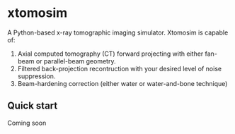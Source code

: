 # xtomosim

A Python-based x-ray tomographic imaging simulator. Xtomosim is capable of:

1. Axial computed tomography (CT) forward projecting with either fan-beam or parallel-beam geometry.
2. Filtered back-projection recontruction with your desired level of noise suppression.
3. Beam-hardening correction (either water or water-and-bone technique)


## Quick start
Coming soon

 
